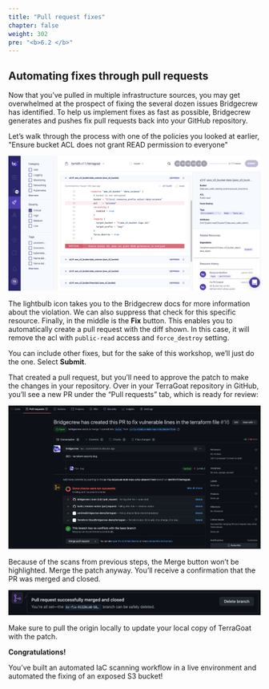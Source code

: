 ```yaml
---
title: "Pull request fixes"
chapter: false
weight: 302
pre: "<b>6.2 </b>"
---
```


## Automating fixes through pull requests

Now that you’ve pulled in multiple infrastructure sources, you may get overwhelmed at the prospect of fixing the several dozen issues Bridgecrew has identified. To help us implement fixes as fast as possible, Bridgecrew generates and pushes fix pull requests back into your GitHub repository.

Let’s walk through the process with one of the policies you looked at earlier, "Ensure bucket ACL does not grant READ permission to everyone"

![Bridgecrew Projects page](images/bridgecrew_projects_page2.png "Bridgecrew Projects page")

The lightbulb icon takes you to the Bridgecrew docs for more information about the violation. We can also suppress that check for this specific resource. Finally, in the middle is the **Fix** button. This enables you to automatically create a pull request with the diff shown. In this case, it will remove the acl with `public-read` access and `force_destroy` setting.

You can include other fixes, but for the sake of this workshop, we’ll just do the one. Select **Submit**.

That created a pull request, but you’ll need to approve the patch to make the changes in your repository. Over in your TerraGoat repository in GitHub, you’ll see a new PR under the “Pull requests” tab, which is ready for review:

![GitHub with a Code Review](images/github_code_review.png "GitHub with a Code Review")

Because of the scans from previous steps, the Merge button won’t be highlighted. Merge the patch anyway. You’ll receive a confirmation that the PR was merged and closed.

![Successful PR](images/github_pr_success.png "Successful PR")

Make sure to pull the origin locally to update your local copy of TerraGoat with the patch.

**Congratulations!**

You’ve built an automated IaC scanning workflow in a live environment and automated the fixing of an exposed S3 bucket!